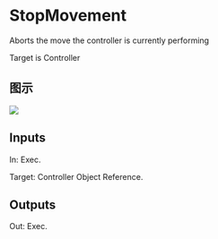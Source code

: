 # StopMovement

Aborts the move the controller is currently performing

Target is Controller

## 图示

![]($-20221218-17475469.png)

## Inputs

In: Exec.

Target: Controller Object Reference.  

## Outputs

Out: Exec.

